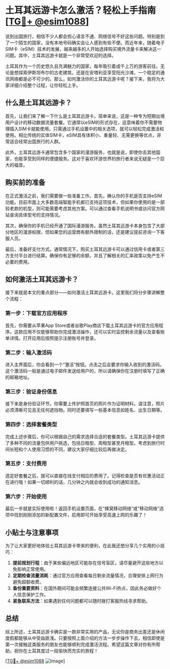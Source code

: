 # 土耳其远游卡怎么激活？轻松上手指南[[TG💪+ @esim1088](https://t.me/s/esim1088)]

说到出国旅行，相信不少人都会担心语言不通、网络信号不好这些问题。特别是到了一个陌生的国家，没有本地号码确实会让人感到有些不便。而近年来，随着电子SIM卡（eSIM）技术的发展，越来越多的人开始选择购买境外流量卡来解决这一问题。其中，土耳其远游卡就是一个非常受欢迎的选择。

土耳其作为一个历史悠久且充满魅力的国家，每年吸引着成千上万的游客前往。无论是想探索伊斯坦布尔的古老建筑，还是在安塔利亚享受阳光沙滩，一个稳定的通讯网络都是必不可少的。那么，如何激活你的土耳其远游卡呢？接下来，我将为大家详细介绍整个过程，让你轻松上手。

## 什么是土耳其远游卡？

首先，让我们来了解一下什么是土耳其远游卡。简单来说，这是一种专为短期出境用户设计的移动数据流量套餐。它通常以eSIM的形式存在，这意味着你不需要物理插入SIM卡就能使用。只需通过手机设置中的相关选项，就可以轻松完成激活和使用。相比传统的实体SIM卡，eSIM具有体积小、重量轻、无需更换等优点，非常适合经常出国旅行的人群。

此外，土耳其远游卡通常包含多个国家的漫游服务，也就是说，即使你去其他国家，也能享受到同样的便捷服务。这对于喜欢环游世界的旅行者来说无疑是一个巨大的福音。

## 购买前的准备

在正式激活之前，我们需要做一些准备工作。首先，确认你的手机是否支持eSIM功能。目前市面上大多数高端智能手机都已支持这项技术，但如果你使用的是一部较老款的机型，则可能需要考虑其他方案。可以通过查看手机说明书或访问官方网站查询具体型号的支持情况。

其次，确保你的手机已经开通了国际漫游服务。虽然土耳其远游卡本身包含了大部分地区的漫游权限，但如果您的运营商有额外限制的话，还是建议提前咨询一下客服人员。

最后，准备好支付方式。通常情况下，购买土耳其远游卡可以通过信用卡或者第三方支付平台进行结算。确保你有足够的余额，并且了解相关的汇率政策以免产生不必要的费用。

## 如何激活土耳其远游卡？

接下来就是本文的重点部分——如何激活土耳其远游卡。这里我们将分步骤讲解整个流程：

### 第一步：下载官方应用程序

首先，你需要从苹果App Store或者谷歌Play商店下载土耳其远游卡的官方应用程序。这款应用不仅能够帮助你完成激活操作，还可以实时监控剩余流量以及查看账单详情。打开应用后按照提示注册账号并登录。

### 第二步：输入激活码

进入主界面后，你会看到一个“激活”按钮。点击之后会要求你输入收到的激活码。这个激活码一般是通过电子邮件发送给用户的，所以请确保你在注册时填写了正确的邮箱地址。

### 第三步：验证身份信息

接下来是身份验证环节。你需要上传护照首页的照片作为证明材料。请注意，照片必须清晰可见且无任何遮挡物。同时还要填写一些基本信息如姓名、出生日期等。

### 第四步：选择套餐类型

完成上述步骤后，你可以根据自己的需求选择合适的套餐类型。土耳其远游卡提供了多种不同的流量包供用户挑选，包括日租型、周租型甚至月租型。考虑到旅行时间长短和个人使用习惯的不同，建议大家仔细比较后再做决定。

### 第五步：支付费用

选定好套餐之后，就可以直接在线支付相应的费用了。记得检查是否有优惠活动正在进行哦！如果一切顺利的话，几分钟之内就会收到成功的通知消息。

### 第六步：开始使用

最后一步就是实际使用啦！返回手机设置页面，在“蜂窝移动网络”或“移动网络”选项中找到刚刚添加的新配置文件，启用即可开始享受高速上网的乐趣了！

## 小贴士与注意事项

为了让大家更好地体验土耳其远游卡带来的便利，在此我还想分享几个实用的小技巧：

1. **提前规划行程**：由于某些偏远地区可能存在信号盲区，请尽量避开这些地方以免影响正常使用。
2. **定期检查流量消耗**：通过官方应用查看每日剩余流量情况，合理安排上网行为避免超额收费。
3. **备份重要资料**：在国外期间可能会频繁连接公共Wi-Fi热点，因此务必做好个人信息保护工作。
4. **紧急联系方法**：如果遇到任何问题都可以随时拨打客服热线寻求帮助。

## 总结

综上所述，土耳其远游卡确实是一款非常实用的产品，无论你是商务出差还是休闲度假都能够从中受益匪浅。只要按照上面介绍的方法一步步操作下去，相信即使是第一次接触这类服务的朋友也能够顺利完成激活流程。希望这篇文章对你有所帮助，祝你在土耳其度过一段愉快而充实的旅程！

[[TG💪+ @esim1088](https://t.me/s/esim1088) ![Image](https://i.postimg.cc/4NQfJmqS/Snipaste-2025-05-13-00-14-12.png)]
